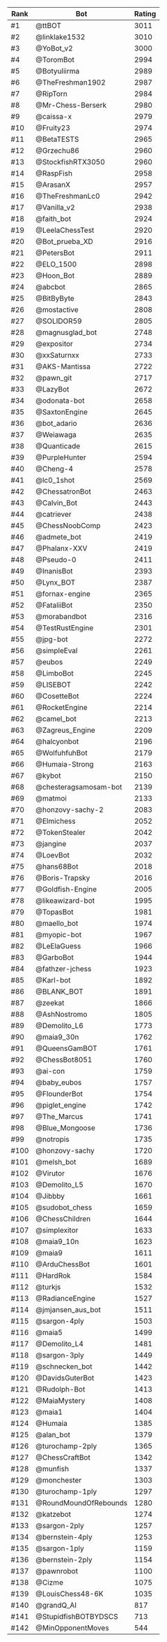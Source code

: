 Rank|Bot|Rating
---|---|---
#1|@ttBOT|3011
#2|@linklake1532|3010
#3|@YoBot_v2|3000
#4|@ToromBot|2994
#5|@Botyuliirma|2989
#6|@TheFreshman1902|2987
#7|@RipTorn|2984
#8|@Mr-Chess-Berserk|2980
#9|@caissa-x|2979
#10|@Fruity23|2974
#11|@BetaTESTS|2965
#12|@Grzechu86|2960
#13|@StockfishRTX3050|2960
#14|@RaspFish|2958
#15|@ArasanX|2957
#16|@TheFreshmanLc0|2942
#17|@Vanilla_v2|2938
#18|@faith_bot|2924
#19|@LeelaChessTest|2920
#20|@Bot_prueba_XD|2916
#21|@PetersBot|2911
#22|@ELO_1500|2898
#23|@Hoon_Bot|2889
#24|@abcbot|2865
#25|@BitByByte|2843
#26|@mostactive|2808
#27|@SOLIDOR59|2805
#28|@magnusglad_bot|2748
#29|@expositor|2734
#30|@xxSaturnxx|2733
#31|@AKS-Mantissa|2722
#32|@pawn_git|2717
#33|@LazyBot|2672
#34|@odonata-bot|2658
#35|@SaxtonEngine|2645
#36|@bot_adario|2636
#37|@Weiawaga|2635
#38|@Quanticade|2615
#39|@PurpleHunter|2594
#40|@Cheng-4|2578
#41|@lc0_1shot|2569
#42|@ChessatronBot|2463
#43|@Calvin_Bot|2443
#44|@catriever|2438
#45|@ChessNoobComp|2423
#46|@admete_bot|2419
#47|@Phalanx-XXV|2419
#48|@Pseudo-0|2411
#49|@InanisBot|2393
#50|@Lynx_BOT|2387
#51|@fornax-engine|2365
#52|@FataliiBot|2350
#53|@morabandbot|2316
#54|@TestRustEngine|2301
#55|@jpg-bot|2272
#56|@simpleEval|2261
#57|@eubos|2249
#58|@LimboBot|2245
#59|@LISEBOT|2242
#60|@CosetteBot|2224
#61|@RocketEngine|2214
#62|@camel_bot|2213
#63|@Zagreus_Engine|2209
#64|@halcyonbot|2196
#65|@WolfuhfuhBot|2179
#66|@Humaia-Strong|2163
#67|@kybot|2150
#68|@chesteragsamosam-bot|2139
#69|@matmoi|2133
#70|@honzovy-sachy-2|2083
#71|@Elmichess|2052
#72|@TokenStealer|2042
#73|@jangine|2037
#74|@LoevBot|2032
#75|@hans68Bot|2018
#76|@Boris-Trapsky|2016
#77|@Goldfish-Engine|2005
#78|@likeawizard-bot|1995
#79|@TopasBot|1981
#80|@maello_bot|1974
#81|@myopic-bot|1967
#82|@LeElaGuess|1966
#83|@GarboBot|1944
#84|@fathzer-jchess|1923
#85|@Karl-bot|1892
#86|@BLANK_BOT|1891
#87|@zeekat|1866
#88|@AshNostromo|1805
#89|@Demolito_L6|1773
#90|@maia9_30n|1762
#91|@QueensGamBOT|1761
#92|@ChessBot8051|1760
#93|@ai-con|1759
#94|@baby_eubos|1757
#95|@FlounderBot|1754
#96|@piglet_engine|1742
#97|@The_Marcus|1741
#98|@Blue_Mongoose|1736
#99|@notropis|1735
#100|@honzovy-sachy|1720
#101|@melsh_bot|1689
#102|@Virutor|1676
#103|@Demolito_L5|1670
#104|@Jibbby|1661
#105|@sudobot_chess|1659
#106|@ChessChildren|1644
#107|@simplexitor|1633
#108|@maia9_10n|1623
#109|@maia9|1611
#110|@ArduChessBot|1601
#111|@HardRok|1584
#112|@turkjs|1532
#113|@RadianceEngine|1527
#114|@jmjansen_aus_bot|1511
#115|@sargon-4ply|1503
#116|@maia5|1499
#117|@Demolito_L4|1481
#118|@sargon-3ply|1449
#119|@schnecken_bot|1442
#120|@DavidsGuterBot|1423
#121|@Rudolph-Bot|1413
#122|@MaiaMystery|1408
#123|@maia1|1404
#124|@Humaia|1385
#125|@alan_bot|1379
#126|@turochamp-2ply|1365
#127|@ChessCraftBot|1342
#128|@munfish|1337
#129|@monchester|1303
#130|@turochamp-1ply|1297
#131|@RoundMoundOfRebounds|1280
#132|@katzebot|1274
#133|@sargon-2ply|1257
#134|@bernstein-4ply|1253
#135|@sargon-1ply|1159
#136|@bernstein-2ply|1154
#137|@pawnrobot|1100
#138|@Cizme|1075
#139|@LouisChess48-6K|1035
#140|@grandQ_AI|817
#141|@StupidfishBOTBYDSCS|713
#142|@MinOpponentMoves|544
